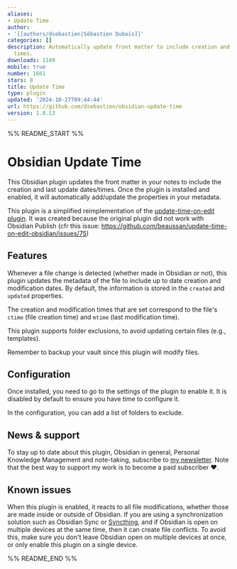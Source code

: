 ```yaml
---
aliases:
- Update Time
author:
- '[[authors/dsebastien|Sébastien Dubois]]'
categories: []
description: Automatically update front matter to include creation and last update
  times.
downloads: 1149
mobile: true
number: 1661
stars: 8
title: Update Time
type: plugin
updated: '2024-10-27T09:44:44'
url: https://github.com/dsebastien/obsidian-update-time
version: 1.0.13
---
```


%% README_START %%

# Obsidian Update Time

This Obsidian plugin updates the front matter in your notes to include the creation and last update dates/times.
Once the plugin is installed and enabled, it will automatically add/update the properties in your metadata.

This plugin is a simplified reimplementation of the [update-time-on-edit plugin](https://github.com/beaussan/update-time-on-edit-obsidian). It was created because the original plugin did not work with Obsidian Publish (cfr this issue: https://github.com/beaussan/update-time-on-edit-obsidian/issues/75)

## Features

Whenever a file change is detected (whether made in Obsidian or not), this plugin updates the metadata of the file to include up to date creation and modification dates.
By default, the information is stored in the `created` and `updated` properties.

The creation and modification times that are set correspond to the file's `ctime` (file creation time) and `mtime` (last modification time).

This plugin supports folder exclusions, to avoid updating certain files (e.g., templates).

Remember to backup your vault since this plugin will modify files.

## Configuration

Once installed, you need to go to the settings of the plugin to enable it. It is disabled by default to ensure you have time to configure it.

In the configuration, you can add a list of folders to exclude.

## News & support

To stay up to date about this plugin, Obsidian in general, Personal Knowledge Management and note-taking, subscribe to [my newsletter](https://dsebastien.net). Note that the best way to support my work is to become a paid subscriber ❤️.

## Known issues

When this plugin is enabled, it reacts to all file modifications, whether those are made inside or outside of Obsidian. If you are using a synchronization solution such as Obsidian Sync or [Syncthing](https://www.dsebastien.net/how-i-synchronize-and-backup-my-obsidian-notes/), and if Obsidian is open on multiple devices at the same time, then it can create file conflicts. To avoid this, make sure you don't leave Obsidian open on multiple devices at once, or only enable this plugin on a single device.


%% README_END %%